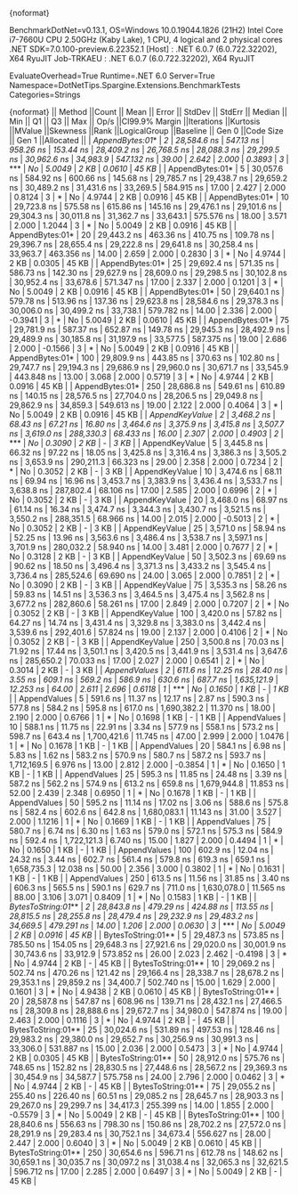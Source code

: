 {noformat}

BenchmarkDotNet=v0.13.1, OS=Windows 10.0.19044.1826 (21H2)
Intel Core i7-7660U CPU 2.50GHz (Kaby Lake), 1 CPU, 4 logical and 2 physical cores
.NET SDK=7.0.100-preview.6.22352.1
  [Host]     : .NET 6.0.7 (6.0.722.32202), X64 RyuJIT
  Job-TRKAEU : .NET 6.0.7 (6.0.722.32202), X64 RyuJIT

EvaluateOverhead=True  Runtime=.NET 6.0  Server=True  
Namespace=DotNetTips.Spargine.Extensions.BenchmarkTests  Categories=Strings  

{noformat}
||            Method ||Count ||       Mean ||    Error ||   StdDev ||   StdErr ||     Median ||        Min ||         Q1 ||         Q3 ||        Max ||       Op/s ||CI99.9% Margin ||Iterations ||Kurtosis ||MValue ||Skewness ||Rank ||LogicalGroup ||Baseline || Gen 0 ||Code Size || Gen 1 ||Allocated ||
|    *AppendBytes:01** |     *2* | *28,584.6 ns* | *547.13 ns* | *958.26 ns* | *153.44 ns* | *28,409.2 ns* | *26,768.5 ns* | *28,088.3 ns* | *29,299.5 ns* | *30,962.6 ns* |    *34,983.9* |     *547.132 ns* |      *39.00* |    *2.642* |  *2.000* |   *0.3893* |    *3* |            *** |       *No* | *5.0049* |      *2 KB* | *0.0610* |     *45 KB* |
|    AppendBytes:01* |     5 | 30,057.6 ns | 584.92 ns | 600.66 ns | 145.68 ns | 29,785.7 ns | 29,438.7 ns | 29,659.2 ns | 30,489.2 ns | 31,431.6 ns |    33,269.5 |     584.915 ns |      17.00 |    2.427 |  2.000 |   0.8124 |    3 |            * |       No | 4.9744 |      2 KB | 0.0916 |     45 KB |
|    AppendBytes:01* |    10 | 29,723.8 ns | 575.58 ns | 615.86 ns | 145.16 ns | 29,476.1 ns | 29,101.6 ns | 29,304.3 ns | 30,011.8 ns | 31,362.7 ns |    33,643.1 |     575.576 ns |      18.00 |    3.571 |  2.000 |   1.2044 |    3 |            * |       No | 5.0049 |      2 KB | 0.0916 |     45 KB |
|    AppendBytes:01* |    20 | 29,443.2 ns | 463.36 ns | 410.75 ns | 109.78 ns | 29,396.7 ns | 28,655.4 ns | 29,222.8 ns | 29,641.8 ns | 30,258.4 ns |    33,963.7 |     463.356 ns |      14.00 |    2.659 |  2.000 |   0.2830 |    3 |            * |       No | 4.9744 |      2 KB | 0.0305 |     45 KB |
|    AppendBytes:01* |    25 | 29,692.4 ns | 571.35 ns | 586.73 ns | 142.30 ns | 29,627.9 ns | 28,609.0 ns | 29,298.5 ns | 30,102.8 ns | 30,952.4 ns |    33,678.6 |     571.347 ns |      17.00 |    2.337 |  2.000 |   0.1201 |    3 |            * |       No | 5.0049 |      2 KB | 0.0916 |     45 KB |
|    AppendBytes:01* |    50 | 29,640.1 ns | 579.78 ns | 513.96 ns | 137.36 ns | 29,623.8 ns | 28,584.6 ns | 29,378.3 ns | 30,006.0 ns | 30,499.2 ns |    33,738.1 |     579.782 ns |      14.00 |    2.336 |  2.000 |  -0.3941 |    3 |            * |       No | 5.0049 |      2 KB | 0.0610 |     45 KB |
|    AppendBytes:01* |    75 | 29,781.9 ns | 587.37 ns | 652.87 ns | 149.78 ns | 29,945.3 ns | 28,492.9 ns | 29,489.9 ns | 30,185.8 ns | 31,197.9 ns |    33,577.5 |     587.375 ns |      19.00 |    2.686 |  2.000 |  -0.1566 |    3 |            * |       No | 5.0049 |      2 KB | 0.0916 |     45 KB |
|    AppendBytes:01* |   100 | 29,809.9 ns | 443.85 ns | 370.63 ns | 102.80 ns | 29,747.7 ns | 29,194.3 ns | 29,686.9 ns | 29,960.0 ns | 30,671.7 ns |    33,545.9 |     443.848 ns |      13.00 |    3.068 |  2.000 |   0.5719 |    3 |            * |       No | 4.9744 |      2 KB | 0.0916 |     45 KB |
|    AppendBytes:01* |   250 | 28,686.8 ns | 549.61 ns | 610.89 ns | 140.15 ns | 28,576.5 ns | 27,704.0 ns | 28,206.5 ns | 29,049.8 ns | 29,862.9 ns |    34,859.3 |     549.613 ns |      19.00 |    2.122 |  2.000 |   0.4064 |    3 |            * |       No | 5.0049 |      2 KB | 0.0916 |     45 KB |
|     *AppendKeyValue* |     *2* |  *3,468.2 ns* |  *68.43 ns* |  *67.21 ns* |  *16.80 ns* |  *3,464.6 ns* |  *3,375.9 ns* |  *3,415.8 ns* |  *3,507.7 ns* |  *3,619.0 ns* |   *288,330.3* |      *68.433 ns* |      *16.00* |    *2.307* |  *2.000* |   *0.4903* |    *2* |            *** |       *No* | *0.3090* |      *2 KB* |      *-* |      *3 KB* |
|     AppendKeyValue |     5 |  3,445.8 ns |  66.32 ns |  97.22 ns |  18.05 ns |  3,425.8 ns |  3,316.4 ns |  3,386.3 ns |  3,505.2 ns |  3,653.9 ns |   290,211.3 |      66.323 ns |      29.00 |    2.358 |  2.000 |   0.7234 |    2 |            * |       No | 0.3052 |      2 KB |      - |      3 KB |
|     AppendKeyValue |    10 |  3,474.6 ns |  68.11 ns |  69.94 ns |  16.96 ns |  3,453.7 ns |  3,383.9 ns |  3,436.4 ns |  3,533.7 ns |  3,638.8 ns |   287,802.4 |      68.106 ns |      17.00 |    2.585 |  2.000 |   0.6996 |    2 |            * |       No | 0.3052 |      2 KB |      - |      3 KB |
|     AppendKeyValue |    20 |  3,468.0 ns |  68.97 ns |  61.14 ns |  16.34 ns |  3,474.7 ns |  3,344.3 ns |  3,430.7 ns |  3,521.5 ns |  3,550.2 ns |   288,351.5 |      68.966 ns |      14.00 |    2.015 |  2.000 |  -0.5013 |    2 |            * |       No | 0.3052 |      2 KB |      - |      3 KB |
|     AppendKeyValue |    25 |  3,571.0 ns |  58.94 ns |  52.25 ns |  13.96 ns |  3,563.6 ns |  3,486.4 ns |  3,538.7 ns |  3,597.1 ns |  3,701.9 ns |   280,032.2 |      58.940 ns |      14.00 |    3.481 |  2.000 |   0.7677 |    2 |            * |       No | 0.3128 |      2 KB |      - |      3 KB |
|     AppendKeyValue |    50 |  3,502.3 ns |  69.69 ns |  90.62 ns |  18.50 ns |  3,496.4 ns |  3,371.3 ns |  3,433.2 ns |  3,545.4 ns |  3,736.4 ns |   285,524.6 |      69.690 ns |      24.00 |    3.065 |  2.000 |   0.7851 |    2 |            * |       No | 0.3090 |      2 KB |      - |      3 KB |
|     AppendKeyValue |    75 |  3,535.3 ns |  58.26 ns |  59.83 ns |  14.51 ns |  3,536.3 ns |  3,464.5 ns |  3,475.4 ns |  3,562.8 ns |  3,677.2 ns |   282,860.6 |      58.261 ns |      17.00 |    2.849 |  2.000 |   0.7207 |    2 |            * |       No | 0.3052 |      2 KB |      - |      3 KB |
|     AppendKeyValue |   100 |  3,420.0 ns |  57.82 ns |  64.27 ns |  14.74 ns |  3,431.4 ns |  3,329.8 ns |  3,383.0 ns |  3,442.4 ns |  3,539.6 ns |   292,401.6 |      57.824 ns |      19.00 |    2.137 |  2.000 |   0.4106 |    2 |            * |       No | 0.3052 |      2 KB |      - |      3 KB |
|     AppendKeyValue |   250 |  3,500.8 ns |  70.03 ns |  71.92 ns |  17.44 ns |  3,501.1 ns |  3,420.5 ns |  3,441.9 ns |  3,531.4 ns |  3,647.6 ns |   285,650.2 |      70.033 ns |      17.00 |    2.027 |  2.000 |   0.6541 |    2 |            * |       No | 0.3014 |      2 KB |      - |      3 KB |
|       *AppendValues* |     *2* |    *611.6 ns* |  *12.25 ns* |  *28.40 ns* |   *3.55 ns* |    *609.1 ns* |    *569.2 ns* |    *586.9 ns* |    *630.6 ns* |    *687.7 ns* | *1,635,121.9* |      *12.253 ns* |      *64.00* |    *2.611* |  *2.696* |   *0.6118* |    *1* |            *** |       *No* | *0.1650* |      *1 KB* |      *-* |      *1 KB* |
|       AppendValues |     5 |    591.6 ns |  11.37 ns |  12.17 ns |   2.87 ns |    590.3 ns |    577.8 ns |    584.2 ns |    595.8 ns |    617.0 ns | 1,690,382.2 |      11.370 ns |      18.00 |    2.190 |  2.000 |   0.6766 |    1 |            * |       No | 0.1698 |      1 KB |      - |      1 KB |
|       AppendValues |    10 |    588.1 ns |  11.75 ns |  22.91 ns |   3.34 ns |    577.9 ns |    558.1 ns |    573.2 ns |    598.7 ns |    643.4 ns | 1,700,421.6 |      11.745 ns |      47.00 |    2.999 |  2.000 |   1.0476 |    1 |            * |       No | 0.1678 |      1 KB |      - |      1 KB |
|       AppendValues |    20 |    584.1 ns |   6.98 ns |   5.83 ns |   1.62 ns |    583.2 ns |    570.9 ns |    580.7 ns |    587.2 ns |    593.7 ns | 1,712,169.5 |       6.976 ns |      13.00 |    2.812 |  2.000 |  -0.3854 |    1 |            * |       No | 0.1650 |      1 KB |      - |      1 KB |
|       AppendValues |    25 |    595.3 ns |  11.85 ns |  24.48 ns |   3.39 ns |    587.2 ns |    562.2 ns |    574.9 ns |    613.2 ns |    659.8 ns | 1,679,944.8 |      11.853 ns |      52.00 |    2.439 |  2.348 |   0.6950 |    1 |            * |       No | 0.1678 |      1 KB |      - |      1 KB |
|       AppendValues |    50 |    595.2 ns |  11.14 ns |  17.02 ns |   3.06 ns |    588.6 ns |    575.8 ns |    582.4 ns |    602.6 ns |    642.8 ns | 1,680,083.1 |      11.143 ns |      31.00 |    3.527 |  2.000 |   1.1216 |    1 |            * |       No | 0.1669 |      1 KB |      - |      1 KB |
|       AppendValues |    75 |    580.7 ns |   6.74 ns |   6.30 ns |   1.63 ns |    579.0 ns |    572.1 ns |    575.3 ns |    584.9 ns |    592.4 ns | 1,722,121.3 |       6.740 ns |      15.00 |    1.827 |  2.000 |   0.4494 |    1 |            * |       No | 0.1650 |      1 KB |      - |      1 KB |
|       AppendValues |   100 |    602.9 ns |  12.04 ns |  24.32 ns |   3.44 ns |    602.7 ns |    561.4 ns |    579.8 ns |    619.3 ns |    659.1 ns | 1,658,735.3 |      12.038 ns |      50.00 |    2.356 |  3.000 |   0.3802 |    1 |            * |       No | 0.1631 |      1 KB |      - |      1 KB |
|       AppendValues |   250 |    613.5 ns |  11.56 ns |  31.85 ns |   3.40 ns |    606.3 ns |    565.5 ns |    590.1 ns |    629.7 ns |    711.0 ns | 1,630,078.0 |      11.565 ns |      88.00 |    3.106 |  3.071 |   0.8409 |    1 |            * |       No | 0.1583 |      1 KB |      - |      1 KB |
| *BytesToString:01*** |     *2* | *28,843.8 ns* | *479.29 ns* | *424.88 ns* | *113.55 ns* | *28,815.5 ns* | *28,255.8 ns* | *28,479.4 ns* | *29,232.9 ns* | *29,483.2 ns* |    *34,669.5* |     *479.291 ns* |      *14.00* |    *1.206* |  *2.000* |   *0.0630* |    *3* |            *** |       *No* | *5.0049* |      *2 KB* | *0.0916* |     *45 KB* |
| BytesToString:01** |     5 | 29,487.3 ns | 573.85 ns | 785.50 ns | 154.05 ns | 29,648.3 ns | 27,921.6 ns | 29,020.0 ns | 30,001.9 ns | 30,743.6 ns |    33,912.9 |     573.852 ns |      26.00 |    2.023 |  2.462 |  -0.4198 |    3 |            * |       No | 4.9744 |      2 KB |      - |     45 KB |
| BytesToString:01** |    10 | 29,069.2 ns | 502.74 ns | 470.26 ns | 121.42 ns | 29,166.4 ns | 28,338.7 ns | 28,678.2 ns | 29,353.1 ns | 29,859.2 ns |    34,400.7 |     502.740 ns |      15.00 |    1.629 |  2.000 |   0.1601 |    3 |            * |       No | 4.9438 |      2 KB | 0.0610 |     45 KB |
| BytesToString:01** |    20 | 28,587.8 ns | 547.87 ns | 608.96 ns | 139.71 ns | 28,432.1 ns | 27,466.5 ns | 28,309.8 ns | 28,888.6 ns | 29,672.7 ns |    34,980.0 |     547.874 ns |      19.00 |    2.463 |  2.000 |   0.1116 |    3 |            * |       No | 4.9744 |      2 KB |      - |     45 KB |
| BytesToString:01** |    25 | 30,024.6 ns | 531.89 ns | 497.53 ns | 128.46 ns | 29,983.2 ns | 29,380.0 ns | 29,652.7 ns | 30,256.9 ns | 30,991.3 ns |    33,306.0 |     531.887 ns |      15.00 |    2.036 |  2.000 |   0.5473 |    3 |            * |       No | 4.9744 |      2 KB | 0.0305 |     45 KB |
| BytesToString:01** |    50 | 28,912.0 ns | 575.76 ns | 748.65 ns | 152.82 ns | 28,830.5 ns | 27,448.6 ns | 28,567.2 ns | 29,369.3 ns | 30,454.9 ns |    34,587.7 |     575.758 ns |      24.00 |    2.796 |  2.000 |   0.0462 |    3 |            * |       No | 4.9744 |      2 KB |      - |     45 KB |
| BytesToString:01** |    75 | 29,055.2 ns | 255.40 ns | 226.40 ns |  60.51 ns | 29,085.2 ns | 28,645.7 ns | 28,903.3 ns | 29,267.0 ns | 29,299.7 ns |    34,417.3 |     255.399 ns |      14.00 |    1.855 |  2.000 |  -0.5579 |    3 |            * |       No | 5.0049 |      2 KB |      - |     45 KB |
| BytesToString:01** |   100 | 28,840.6 ns | 556.63 ns | 798.30 ns | 150.86 ns | 28,702.2 ns | 27,572.0 ns | 28,291.9 ns | 29,283.4 ns | 30,752.1 ns |    34,673.4 |     556.627 ns |      28.00 |    2.447 |  2.000 |   0.6040 |    3 |            * |       No | 5.0049 |      2 KB | 0.0610 |     45 KB |
| BytesToString:01** |   250 | 30,654.6 ns | 596.71 ns | 612.78 ns | 148.62 ns | 30,659.1 ns | 30,035.7 ns | 30,097.2 ns | 31,038.4 ns | 32,065.3 ns |    32,621.5 |     596.712 ns |      17.00 |    2.285 |  2.000 |   0.6497 |    3 |            * |       No | 5.0049 |      2 KB |      - |     45 KB |
